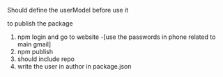 Should define the userModel before use it 

to publish the package 
  1) npm login and go to website -[use the passwords in phone related to main gmail]
  2) npm publish 
  3) should include repo 
  4) write the user in author in package.json
  